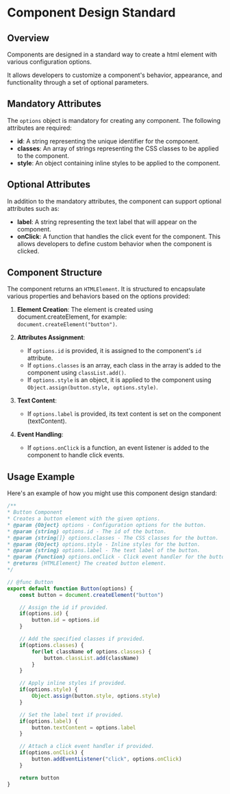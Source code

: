 # Component Design Standard

## Overview

Components are designed in a standard way to create a html element with various configuration options.

It allows developers to customize a component's behavior, appearance, and functionality through a set of optional parameters.

## Mandatory Attributes

The `options` object is mandatory for creating any component. The following attributes are required:

- **id**: A string representing the unique identifier for the component.
- **classes**: An array of strings representing the CSS classes to be applied to the component.
- **style**: An object containing inline styles to be applied to the component.

## Optional Attributes

In addition to the mandatory attributes, the component can support optional attributes such as:

- **label**: A string representing the text label that will appear on the component.
- **onClick**: A function that handles the click event for the component. This allows developers to define custom behavior when the component is clicked.

## Component Structure

The component returns an `HTMLElement`. It is structured to encapsulate various properties and behaviors based on the options provided:

1. **Element Creation**: The element is created using document.createElement, for example: `document.createElement("button")`.

2. **Attributes Assignment**:
   - If `options.id` is provided, it is assigned to the component's `id` attribute.
   - If `options.classes` is an array, each class in the array is added to the component using `classList.add()`.
   - If `options.style` is an object, it is applied to the component using `Object.assign(button.style, options.style)`.

3. **Text Content**:
   - If `options.label` is provided, its text content is set on the component (textContent).

4. **Event Handling**:
   - If `options.onClick` is a function, an event listener is added to the component to handle click events.

## Usage Example

Here's an example of how you might use this component design standard:

```javascript
/**
* Button Component
* Creates a button element with the given options.
* @param {Object} options - Configuration options for the button.
* @param {string} options.id - The id of the button.
* @param {string[]} options.classes - The CSS classes for the button.
* @param {Object} options.style - Inline styles for the button.
* @param {string} options.label - The text label of the button.
* @param {Function} options.onClick - Click event handler for the button.
* @returns {HTMLElement} The created button element.
*/

// @func Button
export default function Button(options) {
    const button = document.createElement("button")

    // Assign the id if provided.
    if(options.id) {
        button.id = options.id
    }

    // Add the specified classes if provided.
    if(options.classes) {
        for(let className of options.classes) {
            button.classList.add(className)
        }
    }

    // Apply inline styles if provided.
    if(options.style) {
        Object.assign(button.style, options.style)
    }

    // Set the label text if provided.
    if(options.label) {
        button.textContent = options.label
    }

    // Attach a click event handler if provided.
    if(options.onClick) {
        button.addEventListener("click", options.onClick)
    }

    return button
}
```
